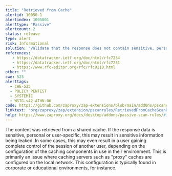 ```yaml
---
title: "Retrieved from Cache"
alertid: 10050-1
alertindex: 1005001
alerttype: "Passive"
alertcount: 2
status: release
type: alert
risk: Informational
solution: "Validate that the response does not contain sensitive, personal or user-specific information. If it does, consider the use of the following HTTP response headers, to limit, or prevent the content being stored and retrieved from the cache by another user: Cache-Control: no-cache, no-store, must-revalidate, private Pragma: no-cache Expires: 0 This configuration directs both HTTP 1.0 and HTTP 1.1 compliant caching servers to not store the response, and to not retrieve the response (without validation) from the cache, in response to a similar request."
references:
   - https://datatracker.ietf.org/doc/html/rfc7234
   - https://datatracker.ietf.org/doc/html/rfc7231
   - https://www.rfc-editor.org/rfc/rfc9110.html
other: ""
cwe: 525
alerttags: 
  - CWE-525
  - POLICY_PENTEST
  - SYSTEMIC
  - WSTG-v42-ATHN-06
code: https://github.com/zaproxy/zap-extensions/blob/main/addOns/pscanrules/src/main/java/org/zaproxy/zap/extension/pscanrules/RetrievedFromCacheScanRule.java
linktext: "org/zaproxy/zap/extension/pscanrules/RetrievedFromCacheScanRule.java"
help: https://www.zaproxy.org/docs/desktop/addons/passive-scan-rules/#id-10050
---
```

The content was retrieved from a shared cache. If the response data is sensitive, personal or user-specific, this may result in sensitive information being leaked. In some cases, this may even result in a user gaining complete control of the session of another user, depending on the configuration of the caching components in use in their environment. This is primarily an issue where caching servers such as "proxy" caches are configured on the local network. This configuration is typically found in corporate or educational environments, for instance.
